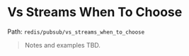 # Vs Streams When To Choose

Path: `redis/pubsub/vs_streams_when_to_choose`

> Notes and examples TBD.
